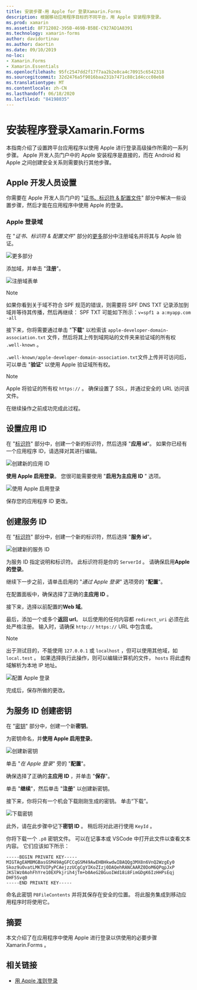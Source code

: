 ```yaml
---
title: 安装步骤-用 Apple for 登录Xamarin.Forms
description: 根据移动应用程序目标的不同平台，用 Apple 安装程序登录。
ms.prod: xamarin
ms.assetid: 8F712802-395B-469B-B5BE-C927AD1A8391
ms.technology: xamarin-forms
author: davidortinau
ms.author: daortin
ms.date: 09/10/2019
no-loc:
- Xamarin.Forms
- Xamarin.Essentials
ms.openlocfilehash: 95fc2547dd2f17f7aa2b2e8ca4c70915c6542318
ms.sourcegitcommit: 32d2476a5f9016baa231b7471c88c1d4ccc08eb8
ms.translationtype: MT
ms.contentlocale: zh-CN
ms.lasthandoff: 06/18/2020
ms.locfileid: "84198035"
---
```

# <a name="setup-sign-in-with-apple-for-xamarinforms"></a>安装程序登录Xamarin.Forms

本指南介绍了设置跨平台应用程序以使用 Apple 进行登录高级操作所需的一系列步骤。 Apple 开发人员门户中的 Apple 安装程序是直接的，而在 Android 和 Apple 之间创建安全关系则需要执行其他步骤。 

## <a name="apple-developer-setup"></a>Apple 开发人员设置

你需要在 Apple 开发人员门户的 "[证书、标识符 & 配置文件](https://developer.apple.com/account/resources/)" 部分中解决一些设置步骤，然后才能在应用程序中使用 Apple 的登录。

### <a name="apple-sign-in-domain"></a>Apple 登录域

在 "*证书、标识符 & 配置文件*" 部分的[更多](https://developer.apple.com/account/resources/services/list)部分中注册域名并将其与 Apple 验证。

![更多部分](sign-in-images/readme-signin-domain-configure.png)

添加域，并单击 "**注册**"。

![注册域表单](sign-in-images/readme-signin-domain-more.png)

> [!NOTE]
> 如果你看到关于域不符合 SPF 规范的错误，则需要将 SPF DNS TXT 记录添加到域并等待其传播，然后再继续： SPF TXT 可能如下所示：`v=spf1 a a:myapp.com -all`

接下来，你将需要通过单击 "**下载**" 以检索该 `apple-developer-domain-association.txt` 文件，然后将其上传到域网站的文件夹来验证域的所有权 `.well-known` 。

`.well-known/apple-developer-domain-association.txt`文件上传并可访问后，可以单击 "**验证**" 以使用 Apple 验证域所有权。

> [!NOTE]
> Apple 将验证的所有权 `https://` 。 确保设置了 SSL，并通过安全的 URL 访问该文件。

在继续操作之前成功完成此过程。

## <a name="setup-your-app-id"></a>设置应用 ID

在 "[标识符](https://developer.apple.com/account/resources/identifiers/list)" 部分中，创建一个新的标识符，然后选择 "**应用 id**"。 如果你已经有一个应用程序 ID，请选择对其进行编辑。

![创建新的应用 ID](sign-in-images/readme-appid-create.png)

**使用 Apple 启用登录**。 您很可能需要使用 "**启用为主应用 ID** " 选项。

![使用 Apple 启用登录](sign-in-images/readme-appid-signin.png)

保存您的应用程序 ID 更改。

## <a name="create-a-service-id"></a>创建服务 ID

在 "[标识符](https://developer.apple.com/account/resources/identifiers/list/serviceId)" 部分中，创建一个新的标识符，然后选择 "**服务 id**"。

![创建新的服务 ID](sign-in-images/readme-serviceid-create.png)

为服务 ID 指定说明和标识符。  此标识符将是你的 `ServerId` 。  请确保启用**Apple 的登录**。

继续下一步之前，请单击启用的 "_通过 Apple 登录_" 选项旁的 "**配置**"。

在配置面板中，确保选择了正确的**主应用 ID** 。

接下来，选择以前配置的**Web 域**。

最后，添加一个或多个**返回 url**。  以后使用的任何内容都 `redirect_uri` 必须在此处严格注册。  输入时，请确保 `http://` `https://` URL 中包含或。

> [!NOTE]
> 出于测试目的，不能使用 `127.0.0.1` 或 `localhost` ，但可以使用其他域，如 `local.test` 。  如果选择执行此操作，则可以编辑计算机的文件， `hosts` 将此虚构域解析为本地 IP 地址。

![配置 Apple 登录](sign-in-images/readme-serviceid-configure.png)

完成后，保存所做的更改。

## <a name="create-a-key-for-your-services-id"></a>为服务 ID 创建密钥

在 "[密钥](https://developer.apple.com/account/resources/authkeys/list)" 部分中，创建一个新**密钥**。

为密钥命名，并**使用 Apple 启用登录**。

![创建新密钥](sign-in-images/readme-key-create.png)

单击 "_在 Apple 登录_" 旁的 "**配置**"。

确保选择了正确的**主应用 ID** ，并单击 "**保存**"。

单击 "**继续**"，然后单击 "**注册**" 以创建新密钥。

接下来，你将只有一个机会下载刚刚生成的密钥。  单击“下载”。

![下载密钥](sign-in-images/readme-key-download.png)

此外，请在此步骤中记下**密钥 ID** 。 稍后将对此进行使用 `KeyId` 。

你将下载一个 `.p8` 密钥文件。  可以在记事本或 VSCode 中打开此文件以查看文本内容。  它们应该如下所示：

```
-----BEGIN PRIVATE KEY-----
MIGTAgEAMBMGBasGSM49AgGFCCqGSM49AwEHBHkwdwIBAQQg3MX8n6VnQ2WzgEy0
Skoz9uOvatLMKTUIPyPCAejzzUCgCgYIKoZIzj0DAQehRANCAARZ0DoM6QPqpJxP
JKSlWz0AohFhYre10EXPkjrih4jTm+b0AeG2BGuoIWd18i8FimGDgK6IzHHPsEqj
DHF5Svq0
-----END PRIVATE KEY-----
```

命名此密钥 `P8FileContents` 并将其保存在安全的位置。 将此服务集成到移动应用程序时将使用它。

## <a name="summary"></a>摘要

本文介绍了在应用程序中使用 Apple 进行登录以供使用的必要步骤 Xamarin.Forms 。

## <a name="related-links"></a>相关链接

- [用 Apple 准则登录](https://developer.apple.com/design/human-interface-guidelines/sign-in-with-apple/overview/)
  